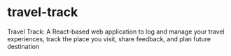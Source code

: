 # travel-track
Travel Track: A React-based web application to log and manage your travel experiences, track the place you visit, share feedback, and plan future destination
